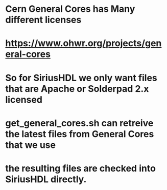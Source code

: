 # Cern General Cores has Many different licenses
# https://www.ohwr.org/projects/general-cores
# So for SiriusHDL we only want files that are Apache or Solderpad 2.x licensed
# get_general_cores.sh can retreive the  latest files from General Cores that we use
# the resulting files are checked into SiriusHDL directly.
